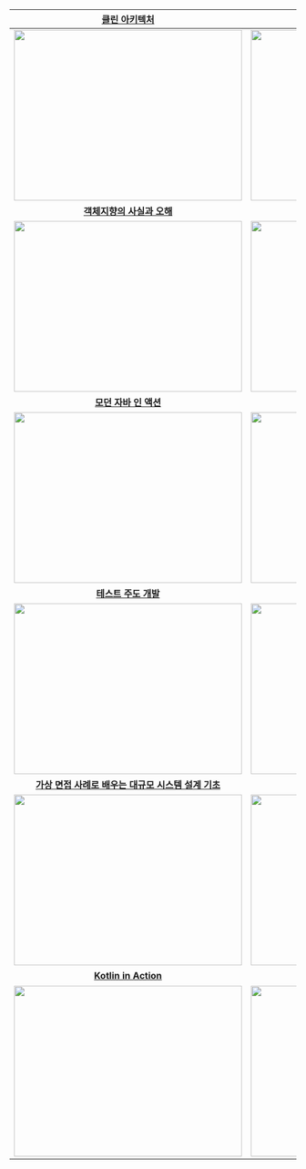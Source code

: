 |[**클린 아키텍처**](https://github.com/crongcm/books/tree/main/clean%20architecture)|[**클린 코드**](https://github.com/crongcm/books/tree/main/clean%20code)|[**클린 소프트웨어**](https://github.com/crongcm/books/tree/main/clean%20software)|
|:---:|:---:|:---:|
|<a href="https://github.com/crongcm/books/tree/main/clean%20architecture"><img src="https://contents.kyobobook.co.kr/sih/fit-in/458x0/pdt/9788966262472.jpg" width="400px" height="300px"/></a>|<a href="https://github.com/crongcm/books/tree/main/clean%20code"><img src="https://contents.kyobobook.co.kr/sih/fit-in/458x0/pdt/9788966260959.jpg" width="400px" height="300px"/></a>|<a href="https://github.com/crongcm/books/tree/main/clean%20software"><img src="https://contents.kyobobook.co.kr/sih/fit-in/458x0/pdt/9791185890852.jpg" width="400px" height="300px"/></a>|
|[**객체지향의 사실과 오해**](https://github.com/crongcm/books/tree/main/객체지향의%20사실과%20오해)|[**오브젝트**](https://github.com/crongcm/books/tree/main/object)|[**엘레강트 오브젝트**](https://github.com/crongcm/books/tree/main/elegant%20object)|
|<a href="https://github.com/crongcm/books/tree/main/객체지향의%20사실과%20오해"><img src="https://contents.kyobobook.co.kr/sih/fit-in/458x0/pdt/9788998139766.jpg" width="400px" height="300px"/></a>|<a href="https://github.com/crongcm/books/tree/main/object"><img src="https://contents.kyobobook.co.kr/sih/fit-in/458x0/pdt/9791158391409.jpg" width="400px" height="300px"/></a>|<a href="https://github.com/crongcm/books/tree/main/elegant%20object"><img src="https://contents.kyobobook.co.kr/sih/fit-in/458x0/pdt/9791187497219.jpg" width="400px" height="300px"/></a>|
|[**모던 자바 인 액션**](https://github.com/crongcm/books/tree/main/modern%20java%20in%20action)|[**이펙티브 자바**](https://github.com/crongcm/books/tree/main/effective%20java)|[**리팩터링**](https://github.com/crongcm/books/tree/main/refactoring)|
|<a href="https://github.com/crongcm/books/tree/main/modern%20java%20in%20action"><img src="https://contents.kyobobook.co.kr/sih/fit-in/458x0/pdt/9791162242025.jpg" width="400px" height="300px"/></a>|<a href="https://github.com/crongcm/books/tree/main/effective%20java" ><img src="https://contents.kyobobook.co.kr/sih/fit-in/458x0/pdt/9788966262281.jpg" width="400px" height="300px"/></a>|<a href="https://github.com/crongcm/books/tree/main/refactoring" ><img src="https://contents.kyobobook.co.kr/sih/fit-in/458x0/pdt/9791162242742.jpg" width="400px" height="300px"/></a>|
|[**테스트 주도 개발**](https://github.com/crongcm/books/tree/main/test-driven%20development)|[**Real MySQL 8.0**](https://github.com/crongcm/books/tree/main/real%20mysql)|[**데이터 중심 애플리케이션 설계**](https://github.com/crongcm/books/tree/main/designing%20data-intensive%20applications)|
|<a href="https://github.com/crongcm/books/tree/main/test-driven%20development"><img src="https://contents.kyobobook.co.kr/sih/fit-in/458x0/pdt/9788966261024.jpg" width="400px" height="300px"/></a>|<a href="https://github.com/crongcm/books/tree/main/real%20mysql"><img src="https://contents.kyobobook.co.kr/sih/fit-in/458x0/pdt/9791158392703.jpg" width="400px" height="300px"/></a>|<a href="https://github.com/crongcm/books/tree/main/designing%20data-intensive%20applications"><img src="https://contents.kyobobook.co.kr/pdt/9791158390983.jpg" width="400px" height="300px"/></a>|
|[**가상 면접 사례로 배우는 대규모 시스템 설계 기초**](https://github.com/crongcm/books/tree/main/system%20design%20interview)|[**도메인 주도 개발 시작하기**](https://github.com/crongcm/books/tree/main/ddd%20start)|[**함께 자라기**](https://github.com/crongcm/books/tree/main/함께%20자라기)|
|<a href="https://github.com/crongcm/books/tree/main/system%20design%20interview"><img src="https://contents.kyobobook.co.kr/sih/fit-in/458x0/pdt/9788966263158.jpg" width="400px" height="300px"/></a>|<a href="https://github.com/crongcm/books/tree/main/ddd%20start"><img src="https://contents.kyobobook.co.kr/sih/fit-in/458x0/pdt/9791162245385.jpg" width="400px" height="300px"/></a>|<a href="https://github.com/crongcm/books/tree/main/함께%20자라기"><img src="https://contents.kyobobook.co.kr/sih/fit-in/458x0/pdt/9788966262335.jpg" width="400px" height="300px"/></a>|
|[**Kotlin in Action**](https://github.com/crongcm/books/tree/main/kotlin%20in%20action)|[**도메인 주도 설계 구현**](https://github.com/crongcm/books/tree/main/implementing%20domain-driven%20design)||
|<a href="https://github.com/crongcm/books/tree/main/kotlin%20in%20action"><img src="https://contents.kyobobook.co.kr/sih/fit-in/458x0/pdt/9791161750712.jpg" width="400px" height="300px"/></a>|<a href="https://github.com/crongcm/books/tree/main/implementing%20domain-driven%20design"><img src="https://contents.kyobobook.co.kr/sih/fit-in/458x0/pdt/9788960778429.jpg" width="400px" height="300px"/></a>||
